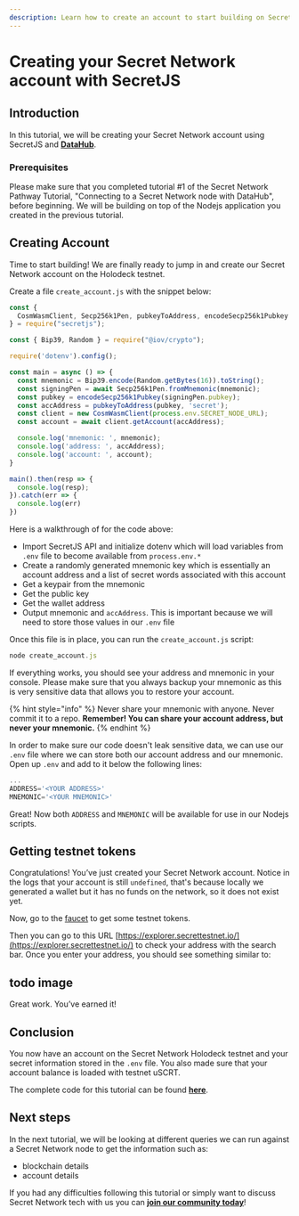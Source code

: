 ```yaml
---
description: Learn how to create an account to start building on Secret Network
---
```


# Creating your Secret Network account with SecretJS

## Introduction

In this tutorial, we will be creating your Secret Network account using SecretJS and [**DataHub**](https://figment.io/datahub-waitlist/). 

### **Prerequisites** 

Please make sure that you completed tutorial \#1 of the Secret Network Pathway Tutorial, "Connecting to a Secret Network node with DataHub", before beginning. We will be building on top of the Nodejs application you created in the previous tutorial.

## **Creating Account**

Time to start building! We are finally ready to jump in and create our Secret Network account on the Holodeck testnet.

Create a file `create_account.js` with the snippet below:

```javascript
const {
  CosmWasmClient, Secp256k1Pen, pubkeyToAddress, encodeSecp256k1Pubkey
} = require("secretjs");

const { Bip39, Random } = require("@iov/crypto");

require('dotenv').config();

const main = async () => {
  const mnemonic = Bip39.encode(Random.getBytes(16)).toString();
  const signingPen = await Secp256k1Pen.fromMnemonic(mnemonic);
  const pubkey = encodeSecp256k1Pubkey(signingPen.pubkey);
  const accAddress = pubkeyToAddress(pubkey, 'secret');
  const client = new CosmWasmClient(process.env.SECRET_NODE_URL);
  const account = await client.getAccount(accAddress);

  console.log('mnemonic: ', mnemonic);
  console.log('address: ', accAddress);
  console.log('account: ', account);
}

main().then(resp => {
  console.log(resp);
}).catch(err => {
  console.log(err)
})
```

Here is a walkthrough of for the code above:

* Import SecretJS API and initialize dotenv which will load variables from `.env` file to become available from `process.env.*`
* Create a randomly generated mnemonic key which is essentially an account address and a list of secret words associated with this account
* Get a keypair from the mnemonic
* Get the public key
* Get the wallet address
* Output mnemonic and `accAddress`. This is important because we will need to store those values in our `.env` file

Once this file is in place, you can run the `create_account.js` script:

```javascript
node create_account.js
```

If everything works, you should see your address and mnemonic in your console. Please make sure that you always backup your mnemonic as this is very sensitive data that allows you to restore your account.

{% hint style="info" %}
Never share your mnemonic with anyone. Never commit it to a repo. **Remember! You can share your account address, but never your mnemonic.**
{% endhint %}

In order to make sure our code doesn't leak sensitive data, we can use our `.env` file where we can store both our account address and our mnemonic. Open up `.env` and add to it below the following lines:

```javascript
...
ADDRESS='<YOUR ADDRESS>'
MNEMONIC='<YOUR MNEMONIC>'
```

Great! Now both `ADDRESS` and `MNEMONIC` will be available for use in our Nodejs scripts.

## **Getting testnet tokens**

Congratulations! You’ve just created your Secret Network account.
Notice in the logs that your account is still `undefined`, that's because locally we generated a wallet but it has no funds on the network, so it does not exist yet.

Now, go to the [faucet](https://faucet.secrettestnet.io/) to get some testnet tokens.

Then you can go to this URL [https://explorer.secrettestnet.io/](https://explorer.secrettestnet.io/) to check your address with the search bar. Once you enter your address, you should see something similar to:  
## todo image

Great work. You’ve earned it!

## **Conclusion**

You now have an account on the Secret Network Holodeck testnet and your secret information stored in the `.env` file. You also made sure that your account balance is loaded with testnet uSCRT.

The complete code for this tutorial can be found [**here**](https://github.com/figment-networks/tutorials/blob/main/secret/2_creating_account/create_account.js). 

## **Next steps**

In the next tutorial, we will be looking at different queries we can run against a Secret Network node to get the information such as:

* blockchain details
* account details

If you had any difficulties following this tutorial or simply want to discuss Secret Network tech with us you can [**join our community today**](https://discord.gg/fszyM7K)!


